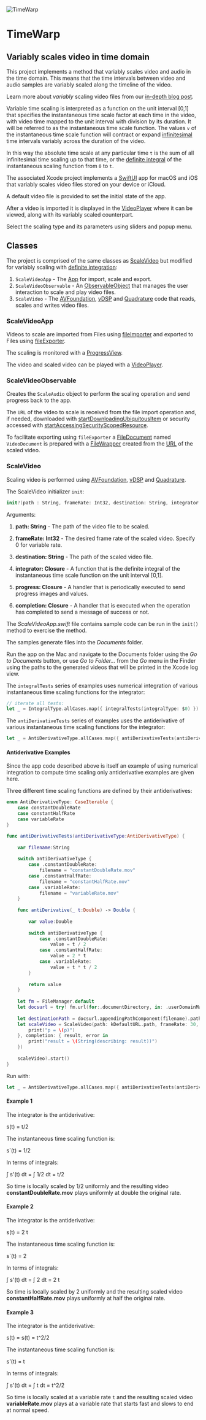 ![TimeWarp](http://www.limit-point.com/assets/images/TimeWarp.jpg)
# TimeWarp
## Variably scales video in time domain

This project implements a method that variably scales video and audio in the time domain. This means that the time intervals between video and audio samples are variably scaled along the timeline of the video.

Learn more about *variably* scaling video files from our [in-depth blog post](https://www.limit-point.com/blog/2022/time-warp).

Variable time scaling is interpreted as a function on the unit interval [0,1] that specifies the instantaneous time scale factor at each time in the video, with video time mapped to the unit interval with division by its duration. It will be referred to as the instantaneous time scale function. The values `v` of the instantaneous time scale function will contract or expand [infinitesimal] time intervals variably across the duration of the video.

In this way the absolute time scale at any particular time `t` is the sum of all infinitesimal time scaling up to that time, or the [definite integral] of the instantaneous scaling function from `0` to `t`.

The associated Xcode project implements a [SwiftUI] app for macOS and iOS that variably scales video files stored on your device or iCloud. 

A default video file is provided to set the initial state of the app. 

After a video is imported it is displayed in the [VideoPlayer] where it can be viewed, along with its variably scaled counterpart.

Select the scaling type and its parameters using sliders and popup menu.

## Classes

The project is comprised of the same classes as [ScaleVideo] but modified for variably scaling with [definite integration]:

1. `ScaleVideoApp` - The [App] for import, scale and export.
2. `ScaleVideoObservable` - An [ObservableObject] that manages the user interaction to scale and play video files.
3. `ScaleVideo` - The [AVFoundation], [vDSP] and [Quadrature] code that reads, scales and writes video files.

### ScaleVideoApp

Videos to scale are imported from Files using [fileImporter] and exported to Files using [fileExporter]. 

The scaling is monitored with a [ProgressView].

The video and scaled video can be played with a [VideoPlayer].

### ScaleVideoObservable

Creates the `ScaleAudio` object to perform the scaling operation and send progress back to the app.

The `URL` of the video to scale is received from the file import operation and, if needed, downloaded with [startDownloadingUbiquitousItem] or security accessed with [startAccessingSecurityScopedResource].

To facilitate exporting using `fileExporter` a [FileDocument] named `VideoDocument` is prepared with a [FileWrapper] created from the [URL] of the scaled video.

### ScaleVideo

Scaling video is performed using [AVFoundation], [vDSP] and [Quadrature].

The ScaleVideo initializer `init`:

```swift
init?(path : String, frameRate: Int32, destination: String, integrator:@escaping (Double) -> Double, progress: @escaping (CGFloat, CIImage?) -> Void, completion: @escaping (URL?, String?) -> Void)
```

Arguments:

1. **path: String** - The path of the video file to be scaled.

2. **frameRate: Int32** - The desired frame rate of the scaled video. Specify 0 for variable rate.

3. **destination: String** - The path of the scaled video file.

4. **integrator: Closure** - A function that is the definite integral of the instantaneous time scale function on the unit interval [0,1].

5. **progress: Closure** - A handler that is periodically executed to send progress images and values.

6. **completion: Closure** - A handler that is executed when the operation has completed to send a message of success or not.

The *ScaleVideoApp.swift* file contains sample code can be run in the `init()` method to exercise the method. 

The samples generate files into the *Documents* folder.

Run the app on the Mac and navigate to the Documents folder using the *Go to Documents* button, or use *Go to Folder...* from the *Go* menu in the Finder using the paths to the generated videos that will be printed in the Xcode log view. 

The `integralTests` series of examples uses numerical integration of various instantaneous time scaling functions for the integrator:

```swift
// iterate all tests:
let _ = IntegralType.allCases.map({ integralTests(integralType: $0) })
```

The `antiDerivativeTests` series of examples uses the antiderivative of various instantaneous time scaling functions for the integrator:

```swift
let _ = AntiDerivativeType.allCases.map({ antiDerivativeTests(antiDerivativeType: $0) })
```

#### Antiderivative Examples

Since the app code described above is itself an example of using numerical integration to compute time scaling only antiderivative examples are given here.

Three different time scaling functions are defined by their antiderivatives:

```swift
enum AntiDerivativeType: CaseIterable {
    case constantDoubleRate
    case constantHalfRate
    case variableRate
}

func antiDerivativeTests(antiDerivativeType:AntiDerivativeType) {
    
    var filename:String
    
    switch antiDerivativeType {
        case .constantDoubleRate:
            filename = "constantDoubleRate.mov"
        case .constantHalfRate:
            filename = "constantHalfRate.mov"
        case .variableRate:
            filename = "variableRate.mov"
    }
    
    func antiDerivative(_ t:Double) -> Double {
        
        var value:Double
        
        switch antiDerivativeType {
            case .constantDoubleRate:
                value = t / 2
            case .constantHalfRate:
                value = 2 * t
            case .variableRate:
                value = t * t / 2
        }
        
        return value
    }
    
    let fm = FileManager.default
    let docsurl = try! fm.url(for:.documentDirectory, in: .userDomainMask, appropriateFor: nil, create: true)
    
    let destinationPath = docsurl.appendingPathComponent(filename).path
    let scaleVideo = ScaleVideo(path: kDefaultURL.path, frameRate: 30, destination: destinationPath, integrator: antiDerivative, progress: { p, _ in
        print("p = \(p)")
    }, completion: { result, error in
        print("result = \(String(describing: result))")
    })
    
    scaleVideo?.start()
}
```

Run with:

```swift
let _ = AntiDerivativeType.allCases.map({ antiDerivativeTests(antiDerivativeType: $0) })
```

#### Example 1

The integrator is the antiderivative: 

s(t) = t/2

The instantaneous time scaling function is: 

s`(t) = 1/2

In terms of integrals:

 ∫ s'(t) dt = ∫ 1/2 dt = t/2

So time is locally scaled by 1/2 uniformly and the resulting video **constantDoubleRate.mov** plays uniformly at double the original rate.

#### Example 2

The integrator is the antiderivative: 

s(t) = 2 t

The instantaneous time scaling function is: 

s`(t) = 2

In terms of integrals:

 ∫ s'(t) dt = ∫ 2 dt = 2 t

So time is locally scaled by 2 uniformly and the resulting scaled video **constantHalfRate.mov** plays uniformly at half the original rate.


#### Example 3

The integrator is the antiderivative: 

s(t) = s(t) = t^2/2

The instantaneous time scaling function is: 

s'(t) = t

In terms of integrals:

 ∫ s'(t) dt = ∫ t dt = t^2/2

So time is locally scaled at a variable rate `t` and the resulting scaled video **variableRate.mov** plays at a variable rate that starts fast and slows to end at normal speed.

[App]: https://developer.apple.com/documentation/swiftui/app
[ScaleVideo]: http://www.limit-point.com/blog/2022/scale-video/
[ObservableObject]: https://developer.apple.com/documentation/combine/observableobject
[AVFoundation]: https://developer.apple.com/documentation/avfoundation/
[vDSP]: https://developer.apple.com/documentation/accelerate/vdsp
[SwiftUI]: https://developer.apple.com/tutorials/swiftui
[fileImporter]: https://developer.apple.com/documentation/swiftui/form/fileimporter(ispresented:allowedcontenttypes:allowsmultipleselection:oncompletion:)
[fileExporter]: https://developer.apple.com/documentation/swiftui/form/fileexporter(ispresented:document:contenttype:defaultfilename:oncompletion:)-1srj
[FileDocument]: https://developer.apple.com/documentation/swiftui/filedocument
[FileWrapper]: https://developer.apple.com/documentation/foundation/filewrapper
[URL]: https://developer.apple.com/documentation/foundation/url
[VideoPlayer]: https://developer.apple.com/documentation/avkit/videoplayer
[ProgressView]: https://developer.apple.com/documentation/swiftui/progressview
[startDownloadingUbiquitousItem]: https://developer.apple.com/documentation/foundation/filemanager/1410377-startdownloadingubiquitousitem
[startAccessingSecurityScopedResource]: https://developer.apple.com/documentation/foundation/nsurl/1417051-startaccessingsecurityscopedreso
[Quadrature]: https://developer.apple.com/documentation/accelerate/quadrature
[infinitesimal]: https://en.wikipedia.org/wiki/Infinitesimal
[definite integral]: https://en.wikipedia.org/wiki/Integral
[antiderivative]: https://en.wikipedia.org/wiki/Antiderivative
[derivative]: https://en.wikipedia.org/wiki/Derivative
[definite integration]: https://developer.apple.com/documentation/accelerate/quadrature
[quadrature]: https://developer.apple.com/documentation/accelerate/quadrature

